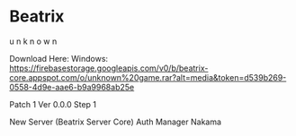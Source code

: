# Beatrix
u n k n o w n

Download Here:
Windows: https://firebasestorage.googleapis.com/v0/b/beatrix-core.appspot.com/o/unknown%20game.rar?alt=media&token=d539b269-0558-4d9e-aae6-b9a9968ab25e

Patch 1
Ver 0.0.0 Step 1

New Server (Beatrix Server Core)
Auth Manager Nakama
